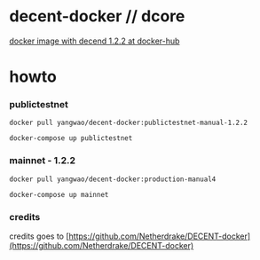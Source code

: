 # decent-docker // dcore
[docker image with decend 1.2.2 at docker-hub](https://hub.docker.com/r/yangwao/decent-docker/tags/)

# howto
### publictestnet
`docker pull yangwao/decent-docker:publictestnet-manual-1.2.2`

`docker-compose up publictestnet`

### mainnet - 1.2.2
`docker pull yangwao/decent-docker:production-manual4`

`docker-compose up mainnet`

### credits
credits goes to [https://github.com/Netherdrake/DECENT-docker](https://github.com/Netherdrake/DECENT-docker)

